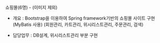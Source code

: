 
쇼핑몰(6명) - (이미지 제외)

* 개요     : Bootstrap을 이용하여 Spring framework기반의 쇼핑몰 사이트 구현(MyBatis 사용) (회원관리, 카트관리, 위시리스트관리, 주문관리, 검색)

* 담당업무 : DB설계, 위시리스트관리 부분 구현
